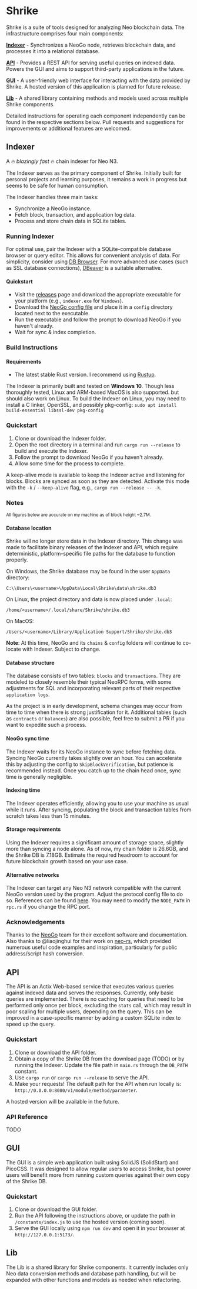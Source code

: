 # Shrike

Shrike is a suite of tools designed for analyzing Neo blockchain data. The infrastructure comprises four main components:

**[Indexer](https://github.com/EdgeDLT/shrike#indexer)** - Synchronizes a NeoGo node, retrieves blockchain data, and processes it into a relational database.

**[API](https://github.com/EdgeDLT/shrike#api)** - Provides a REST API for serving useful queries on indexed data. Powers the GUI and aims to support third-party applications in the future.

**[GUI](https://github.com/EdgeDLT/shrike#gui)** - A user-friendly web interface for interacting with the data provided by Shrike. A hosted version of this application is planned for future release.

**[Lib](https://github.com/EdgeDLT/shrike#lib)** - A shared library containing methods and models used across multiple Shrike components.

Detailed instructions for operating each component independently can be found in the respective sections below. Pull requests and suggestions for improvements or additional features are welcomed.

## Indexer

A 🔥 *blazingly fast* 🔥 chain indexer for Neo N3.

The Indexer serves as the primary component of Shrike. Initially built for personal projects and learning purposes, it remains a work in progress but seems to be safe for human consumption.

The Indexer handles three main tasks:

* Synchronize a NeoGo instance.
* Fetch block, transaction, and application log data.
* Process and store chain data in SQLite tables.

### Running Indexer

For optimal use, pair the Indexer with a SQLite-compatible database browser or query editor. This allows for convenient analysis of data. For simplicity, consider using [DB Browser](https://sqlitebrowser.org/). For more advanced use cases (such as SSL database connections), [DBeaver](https://dbeaver.io/) is a suitable alternative.

#### Quickstart

* Visit the [releases]() page and download the appropriate executable for your platform (e.g., `indexer.exe` for `Windows`).
* Download the [NeoGo config file](https://github.com/EdgeDLT/shrike/blob/main/indexer/config/protocol.mainnet.yml) and place it in a `config` directory located next to the executable.
* Run the executable and follow the prompt to download NeoGo if you haven't already.
* Wait for sync & index completion.

### Build Instructions

#### Requirements

* The latest stable Rust version. I recommend using [Rustup](https://rustup.rs/).

The Indexer is primarily built and tested on **Windows 10**. Though less thoroughly tested, Linux and ARM-based MacOS is also supported. but should also work on Linux. To build the Indexer on Linux, you may need to install a C linker, OpenSSL, and possibly pkg-config:
`sudo apt install build-essential libssl-dev pkg-config`

### Quickstart

1. Clone or download the Indexer folder.
2. Open the root directory in a terminal and run `cargo run --release` to build and execute the Indexer.
3. Follow the prompt to download NeoGo if you haven't already.
4. Allow some time for the process to complete.

A keep-alive mode is available to keep the Indexer active and listening for blocks. Blocks are synced as soon as they are detected. Activate this mode with the `-k` / `--keep-alive` flag, e.g., `cargo run --release -- -k`.

### Notes

<sup>All figures below are accurate on my machine as of block height ~2.7M.</sup>

#### Database location

Shrike will no longer store data in the Indexer directory. This change was made to facilitate binary releases of the Indexer and API, which require deterministic, platform-specific file paths for the database to function properly.

On Windows, the Shrike database may be found in the user `AppData` directory:

```
C:\\Users\<username>\AppData\Local\Shrike\data\shrike.db3
```

On Linux, the project directory and data is now placed under `.local`:

```
/home/<username>/.local/share/Shrike/shrike.db3
```

On MacOS:

```
/Users/<username>/Library/Application Support/Shrike/shrike.db3
```

**Note**: At this time, NeoGo and its `chains` & `config` folders will continue to co-locate with Indexer. Subject to change.

#### Database structure

The database consists of two tables: `blocks` and `transactions`. They are modeled to closely resemble their typical NeoRPC forms, with some adjustments for SQL and incorporating relevant parts of their respective `application logs`.

As the project is in early development, schema changes may occur from time to time when there is strong justification for it. Additional tables (such as `contracts` or `balances`) are also possible, feel free to submit a PR if you want to expedite such a process.

#### NeoGo sync time

The Indexer waits for its NeoGo instance to sync before fetching data. Syncing NeoGo currently takes slightly over an hour. You can accelerate this by adjusting the config to `SkipBlockVerification`, but patience is recommended instead. Once you catch up to the chain head once, sync time is generally negligible.

#### Indexing time

The Indexer operates efficiently, allowing you to use your machine as usual while it runs. After syncing, populating the block and transaction tables from scratch takes less than 15 minutes.

#### Storage requirements

Using the Indexer requires a significant amount of storage space, slightly more than syncing a node alone. As of now, my chain folder is 26.6GB, and the Shrike DB is 7.18GB. Estimate the required headroom to account for future blockchain growth based on your use case.

#### Alternative networks

The Indexer can target any Neo N3 network compatible with the current NeoGo version used by the program. Adjust the protocol config file to do so. References can be found [here](https://github.com/nspcc-dev/neo-go/tree/master/config). You may need to modify the `NODE_PATH` in `rpc.rs` if you change the RPC port.

### Acknowledgements

Thanks to the [NeoGo](https://github.com/nspcc-dev/neo-go) team for their excellent software and documentation. Also thanks to @liaojinghui for their work on [neo-rs](https://github.com/Liaojinghui/neo-rs/), which provided numerous useful code examples and inspiration, particularly for public address/script hash conversion.

## API

The API is an Actix Web-based service that executes various queries against indexed data and serves the responses. Currently, only basic queries are implemented. There is no caching for queries that need to be performed only once per block, excluding the `stats` call, which may result in poor scaling for multiple users, depending on the query. This can be improved in a case-specific manner by adding a custom SQLite index to speed up the query.

### Quickstart

1. Clone or download the API folder.
2. Obtain a copy of the Shrike DB from the download page (TODO) or by running the Indexer. Update the file path in `main.rs` through the `DB_PATH` constant.
3. Use `cargo run` or `cargo run --release` to serve the API.
4. Make your requests! The default path for the API when run locally is: `http://0.0.0.0:8080/v1/module/method/parameter`.

A hosted version will be available in the future.

### API Reference

TODO

## GUI

The GUI is a simple web application built using SolidJS (SolidStart) and PicoCSS. It was designed to allow regular users to access Shrike, but power users will benefit more from running custom queries against their own copy of the Shrike DB.

### Quickstart

1. Clone or download the GUI folder.
2. Run the API following the instructions above, or update the path in `/constants/index.js` to use the hosted version (coming soon).
3. Serve the GUI locally using `npm run dev` and open it in your browser at `http://127.0.0.1:5173/`.

## Lib

The Lib is a shared library for Shrike components. It currently includes only Neo data conversion methods and database path handling, but will be expanded with other functions and models as needed when refactoring.
